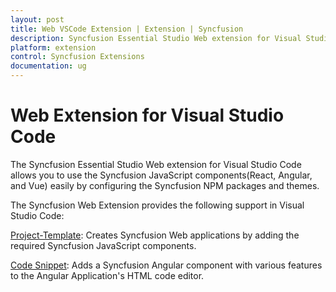 ```yaml
---
layout: post
title: Web VSCode Extension | Extension | Syncfusion
description: Syncfusion Essential Studio Web extension for Visual Studio Code allows you to create a web project with any one of the Frameworks(React, Angular, and Vue).
platform: extension
control: Syncfusion Extensions
documentation: ug
---
```


# Web Extension for Visual Studio Code

The Syncfusion Essential Studio Web extension for Visual Studio Code allows you to use the Syncfusion JavaScript components(React, Angular, and Vue) easily by configuring the Syncfusion NPM packages and themes.

The Syncfusion Web Extension provides the following support in Visual Studio Code:

[Project-Template](https://help.syncfusion.com/extension/javascript-extension/visual-studio-code/create-project): Creates Syncfusion Web applications by adding the required Syncfusion JavaScript components.

[Code Snippet](https://help.syncfusion.com/extension/javascript-extension/visual-studio-code/code-snippet):  Adds a Syncfusion Angular component with various features to the Angular Application's HTML code editor.